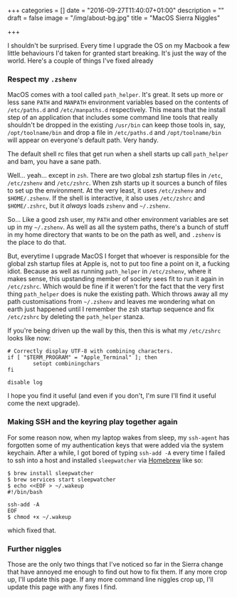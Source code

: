 +++
categories = []
date = "2016-09-27T11:40:07+01:00"
description = ""
draft = false
image = "/img/about-bg.jpg"
title = "MacOS Sierra Niggles"

+++

I shouldn't be surprised. Every time I upgrade the OS on my Macbook a few
little behaviours I'd taken for granted start breaking. It's just the way of
the world. Here's a couple of things I've fixed already

<!--more-->

### Respect my `.zshenv` ###

MacOS comes with a tool called `path_helper`. It's great. It sets up more or
less sane `PATH` and `MANPATH` environment variables based on the contents of
`/etc/paths.d` and `/etc/manpaths.d` respectively. This means that the install
step of an application that includes some command line tools that really
shouldn't be dropped in the existing `/usr/bin` can keep those tools in, say,
`/opt/toolname/bin` and drop a file in `/etc/paths.d` and `/opt/toolname/bin`
will appear on everyone's default path. Very handy.

The default shell rc files that get run when a shell starts up call
`path_helper` and bam, you have a sane path.

Well... yeah... except in `zsh`. There are two global zsh startup files in
`/etc`, `/etc/zshenv` and `/etc/zshrc`. When zsh starts up it sources a bunch
of files to set up the environment. At the very least, it uses `/etc/zshenv`
and `$HOME/.zshenv`. If the shell is interactive, it also uses `/etc/zshrc`
and `$HOME/.zshrc`, but it _always_ loads `zshenv` and `~/.zshenv`.

So... Like a good zsh user, my `PATH` and other environment variables are set
up in my `~/.zshenv`. As well as all the system paths, there's a bunch of
stuff in my home directory that wants to be on the path as well, and `.zshenv`
is the place to do that.

But, everytime I upgrade MacOS I forget that whoever is responsible for the
global zsh startup files at Apple is, not to put too fine a point on it, a
fucking idiot. Because as well as running `path_helper` in `/etc/zshenv`,
where it makes sense, this upstanding member of society sees fit to run it
again in `/etc/zshrc`. Which would be fine if it weren't for the fact that the
very first thing `path_helper` does is nuke the existing path. Which throws
away all my path customisations from `~/.zshenv` and leaves me wondering what
on earth just happened until I remember the zsh startup sequence and fix
`/etc/zshrc` by deleting the `path_helper` stanza.

If you're being driven up the wall by this, then this is what my `/etc/zshrc`
looks like now:

```
# Correctly display UTF-8 with combining characters.
if [ "$TERM_PROGRAM" = "Apple_Terminal" ]; then
        setopt combiningchars
fi

disable log
```

I hope you find it useful (and even if you don't, I'm sure I'll find it useful
come the next upgrade).

### Making SSH and the keyring play together again ###

For some reason now, when my laptop wakes from sleep, my `ssh-agent` has
forgotten some of my authentication keys that were added via the system
keychain. After a while, I got bored of typing `ssh-add -A` every time I
failed to ssh into a host and installed `sleepwatcher`
via [Homebrew](http://brew.sh) like so:

```
$ brew install sleepwatcher
$ brew services start sleepwatcher
$ echo <<EOF > ~/.wakeup
#!/bin/bash

ssh-add -A
EOF
$ chmod +x ~/.wakeup
```

which fixed that.

### Further niggles ###

Those are the only two things that I've noticed so far in the Sierra change
that have annoyed me enough to find out how to fix them. If any more crop up,
I'll update this page. If any more command line niggles crop up, I'll update
this page with any fixes I find.

